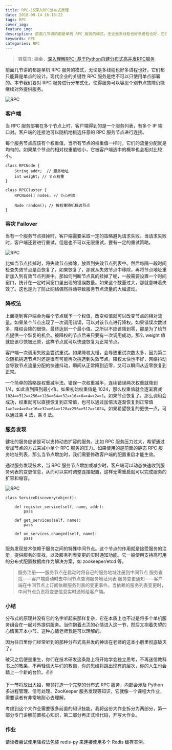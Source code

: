 ```yaml
---
title: RPC-15深入RPC分布式原理
date: 2018-09-14 16:16:22
tags: RPC
cover_img:
feature_img:
description: 前面几节讲的都是单机 RPC 服务的模式，无论是多线程也好多进程也好，它们都只能算是单点的设计。现代企业的关键性 RPC 服务是绝不可以只使用单点部署的。本节我们要对 RPC 服务进行分布式化，使得服务可以容忍个别节点故障仍能继续对外提供服务。
keywords: RPC
categories: RPC
---
```


> 转载自: 掘金，[深入理解RPC: 基于Python自建分布式高并发RPC服务](https://juejin.im/book/5af56a3c518825426642e004)

前面几节讲的都是单机 RPC 服务的模式，无论是多线程也好多进程也好，它们都只能算是单点的设计。现代企业的关键性 RPC 服务是绝不可以只使用单点部署的。本节我们要对 RPC 服务进行分布式化，使得服务可以容忍个别节点故障仍能继续对外提供服务。

![RPC](https://user-gold-cdn.xitu.io/2018/5/11/1634f9d6e0ca7032?imageView2/0/w/1280/h/960/format/webp/ignore-error/1)

### 客户端
当 RPC 服务部署在多个节点上时，客户端得到的是一个服务列表，有多个 IP 端口对。客户端的连接池可以随机地挑选任意的 RPC 服务节点进行连接。

每个服务节点应该有个权重值，当所有节点的权重值一样时，它们的流量分配就是均匀的。如果某个节点的相对权重值较小，它被客户端选中的概率也会相对比较小。
```
class RPCNode {
    String addr;  // 服务地址
    int weight; // 节点权重
}

class RPCCluster {
    RPCNode[] nodes; // 节点列表
    
    Node random(); // 按权重随机挑选节点
}
```

### 容灾 Failover
当有一个服务节点挂掉时，客户端需要采取一定的策略避免请求失败。当请求失败时，客户端还要进行重试，但是也不可以无限重试，要有一定的重试策略。

![RPC](https://user-gold-cdn.xitu.io/2018/5/11/1634f9e7c0d1cff7?imageView2/0/w/1280/h/960/format/webp/ignore-error/1)

比如当节点挂掉时，将失效节点摘除，放置到失效节点列表中。然后每隔一段时间检查失效节点是否恢复了，如果恢复了，那就从失效节点中移除，再将节点地址重新加入到有效节点列表中。那如何判断节点真的挂掉了呢，一般需要设置一个时间窗口，统计在一定时间窗口里出现的错误数量。如果这个数量过大，那就意味着失效了。这也是为了防止网络偶然抖动导致服务节点流量的大幅波动。

### 降权法
上面提到客户端会为每个节点赋予一个权值，改变权值就可以改变节点的相对流量。如果某个节点出现了一次调用错误，可以对该节点进行降权。如果错误次数过多，降权会降的很快，最终达到一个最小值。之所以不应该降到零，那是为了给节点提供一个恢复的机会。被降权的节点后来只要有一次调用成功，那么 weight 值就应该尽快被还原，这样节点就可以快速恢复为正常节点。

客户端一次调用失败会尝试重试。如果降权太慢，会导致重试次数太多，因为第二次随机挑选节点时还是很有可能再次挑选到失效节点。降权太快也不好，网络抖动会导致节点流量分配的快速抖动，瞬间从正常降到近零，又可以瞬间从近零恢复到正常。

一个简单的策略是权重减半法。错误一次权重减半，连续错误两次权重就降到 1/4，如此直到降到最小值。如果初始权重值是 1024，那么权重值就会逐渐衰减<code>1024=>512=>256=>128=>64=>32=>16=>8=>4=>2=>1</code>。如果节点恢复了，那么调用会成功，权重就可以直接恢复到正常值，也可以通过加倍法逐渐恢复到正常值<code>1=>2=>4=>8=>16=>32=>64=>128=>256=>512=>1024</code>。如果希望恢复的更快一点，可以通过乘 4 法，乘 8 法。

### 服务发现
健壮的服务应该是可以支持动态扩容的服务。比如 RPC 服务压力过大，希望通过增加节点的方式来减小单个 RPC 服务的压力。如果使用的是前面的静态 RPC 服务地址列表，那么当节点增加时，我们需要修改客户端的配置重启才能生效。

通过服务发现技术，当 RPC 服务节点增加或减少时，客户端可以动态快速收到服务列表的变更信息，从而可以实时调整连接配置，这样无需重启就可以完成服务的扩容和缩容。

![RPC](https://user-gold-cdn.xitu.io/2018/5/11/1634fa1aeaed7b55?imageView2/0/w/1280/h/960/format/webp/ignore-error/1)

```
class ServiceDiscovery(object):

    def register_service(self, name, addr):
        pass
        
    def get_services(self, name):
        pass
        
    def on_services_changed(self, name):
        pass
```

服务发现技术依赖于服务之间的特殊中间节点。这个节点的作用就是接受服务的注册，提供服务的查找，以及服务列表变更的实时通知功能。它一般使用支持高可用的分布式配置数据库作为解决方案，如 zookeeper/etcd 等。

> 服务注册——服务节点在启动时将自己的服务地址注册到中间节点
> 服务查找——客户端启动时去中间节点查询服务地址列表
> 服务变更通知——客户端在中间节点上订阅依赖服务列表的变更事件。当依赖的服务列表变更时，中间节点负责将变更信息实时通知给客户端。

### 小结
分布式的原理并没有它的名字听起来那样复杂，它在本质上也不过是将多个单机服务组合在一起对外提供服务。当你抱着忐忑的心情进入这一节，然后又抱着失望的心情离开本小节，这种心情老师我是可以理解的。

因为往日里你们经常听到的那种分布式高并发的神话在老师的这本小册里彻底破灭了。

破灭之后便是重生，你们在技术研发这条路上将开始学会独立思考，不再迷信教科书上的教条，不再轻信大牛们的教诲，你的思维将跳出现有的层次，你的人生也会踏上一个新的台阶️。✌✌

下一节将放出大招，带领打造一个完整的分布式 RPC 服务，内部会涉及 Python 多进程管理、信号处理、ZooKeeper 服务发现等知识，它就像一个课程大作业，需要读者有非常地耐心去理解。

考虑到这个大作业需要很多前置的知识技能，我将这份大作业拆分为两部分，第一部分专门讲解前置核心知识，第二部分再正式堆代码，开写大作业。

### 作业
请读者尝试使用降权法包装 redis-py 来连接使用多个 Redis 缓存实例。

